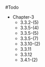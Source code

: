 #Todo
- Chapter-3 
  - 3.3.2-(5)
  - 3.3.5-(4)
  - 3.3.5-(5)
  - 3.3.5-(7)
  - 3.3.10-(2)
  - 3.3.11
  - 3.3.12
  - 3.4.1-(2)